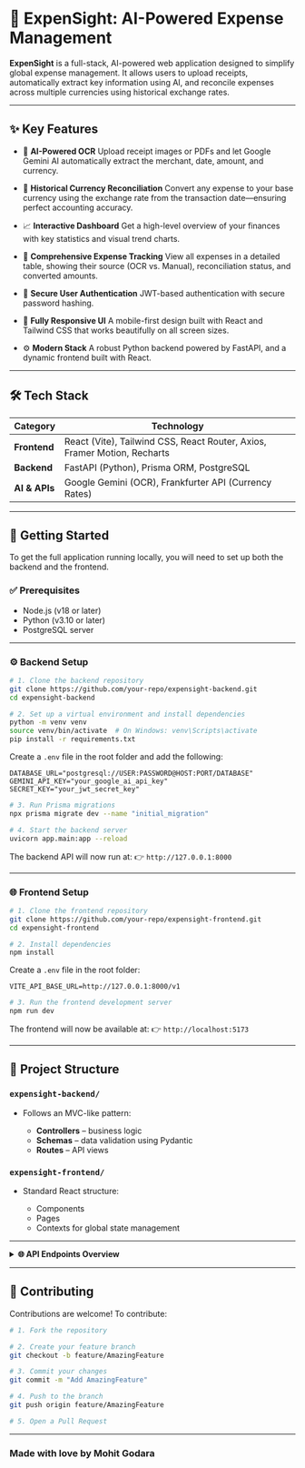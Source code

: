 
# 🚀 ExpenSight: AI-Powered Expense Management

**ExpenSight** is a full-stack, AI-powered web application designed to simplify global expense management. It allows users to upload receipts, automatically extract key information using AI, and reconcile expenses across multiple currencies using historical exchange rates.

---

## ✨ Key Features

* 🤖 **AI-Powered OCR**
  Upload receipt images or PDFs and let Google Gemini AI automatically extract the merchant, date, amount, and currency.

* 💱 **Historical Currency Reconciliation**
  Convert any expense to your base currency using the exchange rate from the transaction date—ensuring perfect accounting accuracy.

* 📈 **Interactive Dashboard**
  Get a high-level overview of your finances with key statistics and visual trend charts.

* 🧾 **Comprehensive Expense Tracking**
  View all expenses in a detailed table, showing their source (OCR vs. Manual), reconciliation status, and converted amounts.

* 🔐 **Secure User Authentication**
  JWT-based authentication with secure password hashing.

* 📱 **Fully Responsive UI**
  A mobile-first design built with React and Tailwind CSS that works beautifully on all screen sizes.

* ⚙️ **Modern Stack**
  A robust Python backend powered by FastAPI, and a dynamic frontend built with React.

---

## 🛠️ Tech Stack

| Category      | Technology                                                               |
| ------------- | ------------------------------------------------------------------------ |
| **Frontend**  | React (Vite), Tailwind CSS, React Router, Axios, Framer Motion, Recharts |
| **Backend**   | FastAPI (Python), Prisma ORM, PostgreSQL                                 |
| **AI & APIs** | Google Gemini (OCR), Frankfurter API (Currency Rates)                    |

---

## 🏁 Getting Started

To get the full application running locally, you will need to set up both the backend and the frontend.

### ✅ Prerequisites

* Node.js (v18 or later)
* Python (v3.10 or later)
* PostgreSQL server

---

### ⚙️ Backend Setup

```bash
# 1. Clone the backend repository
git clone https://github.com/your-repo/expensight-backend.git
cd expensight-backend

# 2. Set up a virtual environment and install dependencies
python -m venv venv
source venv/bin/activate  # On Windows: venv\Scripts\activate
pip install -r requirements.txt
```

Create a `.env` file in the root folder and add the following:

```env
DATABASE_URL="postgresql://USER:PASSWORD@HOST:PORT/DATABASE"
GEMINI_API_KEY="your_google_ai_api_key"
SECRET_KEY="your_jwt_secret_key"
```

```bash
# 3. Run Prisma migrations
npx prisma migrate dev --name "initial_migration"

# 4. Start the backend server
uvicorn app.main:app --reload
```

The backend API will now run at:
👉 `http://127.0.0.1:8000`

---

### 🌐 Frontend Setup

```bash
# 1. Clone the frontend repository
git clone https://github.com/your-repo/expensight-frontend.git
cd expensight-frontend

# 2. Install dependencies
npm install
```

Create a `.env` file in the root folder:

```env
VITE_API_BASE_URL=http://127.0.0.1:8000/v1
```

```bash
# 3. Run the frontend development server
npm run dev
```

The frontend will now be available at:
👉 `http://localhost:5173`

---

## 📁 Project Structure

### `expensight-backend/`

* Follows an MVC-like pattern:

  * **Controllers** – business logic
  * **Schemas** – data validation using Pydantic
  * **Routes** – API views

### `expensight-frontend/`

* Standard React structure:

  * Components
  * Pages
  * Contexts for global state management

---

<details>
<summary><strong>🌐 API Endpoints Overview</strong></summary>

#### Auth

* `POST /v1/auth/register`
* `POST /v1/auth/login`

#### User

* `GET /v1/user/profile`
* `PATCH /v1/user/profile/settings/update`

#### Expense

* `GET /v1/expense`
* `POST /v1/expense`

#### Receipt

* `POST /v1/receipt/upload`

#### Reconciliation

* `POST /v1/reconcile`
* `GET /v1/reconcile/history`

#### Dashboard

* `GET /v1/dashboard/stats`
* `GET /v1/dashboard/trends`

</details>

---

## 🤝 Contributing

Contributions are welcome!
To contribute:

```bash
# 1. Fork the repository

# 2. Create your feature branch
git checkout -b feature/AmazingFeature

# 3. Commit your changes
git commit -m "Add AmazingFeature"

# 4. Push to the branch
git push origin feature/AmazingFeature

# 5. Open a Pull Request
```

---


### Made with love by Mohit Godara
